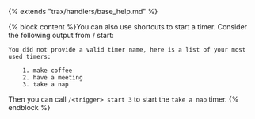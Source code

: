 {% extends "trax/handlers/base_help.md" %}

{% block content %}You can also use shortcuts to start a timer. Consider the following output from /<trigger> start:

    You did not provide a valid timer name, here is a list of your most used timers:

        1. make coffee
        2. have a meeting
        3. take a nap

Then you can call `/<trigger> start 3` to start the `take a nap` timer.
{% endblock %}
